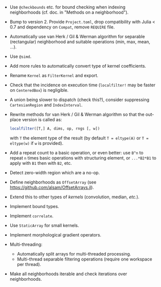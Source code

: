 * Use `@checkbounds` etc. for bound checking when indexing neighborhoods
  (cf. doc. in "Methods on a neighborhood").

* Bump to version 2.  Provide `Project.toml`, drop compatibility with Julia <
  0.7 and dependency on `Compat`, remove `REQUIRE` file.

* Automatically use van Herk / Gil & Werman algorithm for separable
  (rectangular) neighborhood and suitable operations (min, max, mean, ...).

* Use `@simd`.

* Add more rules to automatically convert type of kernel coefficients.

* Rename `Kernel` as `FilterKernel` and export.

* Check that the incidence on execution time (`localfilter!` may be faster on
  `CenteredBox`) is negligible.

* A union being slower to dispatch (check this?), consider suppressing
  `CartesianRegion` and `IndexInterval`.

* Rewrite methods for van Herk / Gil & Werman algorithm so that the out-place
  version is called as:

  ```julia
  localfilter([T,] A, dims, op, rngs [, w])
  ```

  with `T` the element type of the result (by default `T = eltype(A)` or `T =
  eltype(w)` if `w` is provided).

* Add a repeat count to a basic operation, or even better: use `B^n` to repeat
  `n` times basic operations with structuring element, or `...*B2*B1` to apply
  with `B1` then with `B2`, etc.

* Detect zero-width region which are a no-op.

* Define neighborhoods as `OffsetArray` (see
  https://github.com/alsam/OffsetArrays.jl).

* Extend this to other types of *kernels* (convolution, median, *etc.*).

* Implement bound types.

* Implement `correlate`.

* Use `StaticArray` for small kernels.

* Implement morphological gradient operators.

* Multi-threading:
  - Automatically split arrays for multi-threaded processing.
  - Multi-thread separable filtering operations (require one workspace per
    thread).

* Make all neighborhoods iterable and check iterations over neighborhoods.
